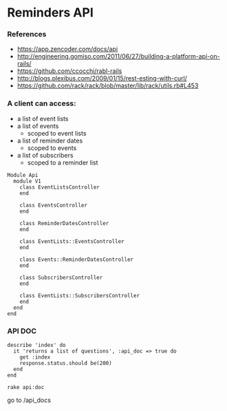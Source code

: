 # Reminders API

### References
* https://app.zencoder.com/docs/api
* http://engineering.gomiso.com/2011/06/27/building-a-platform-api-on-rails/
* https://github.com/ccocchi/rabl-rails
* http://blogs.plexibus.com/2009/01/15/rest-esting-with-curl/
* https://github.com/rack/rack/blob/master/lib/rack/utils.rb#L453

### A client can access:
* a list of event lists
* a list of events
  * scoped to event lists
* a list of reminder dates
  * scoped to events
* a list of subscribers
    * scoped to a reminder list

```
Module Api
  module V1
    class EventListsController
    end

    class EventsController
    end

    class ReminderDatesController
    end

    class EventLists::EventsController
    end

    class Events::ReminderDatesController
    end

    class SubscribersController
    end

    class EventLists::SubscribersController
    end
  end
end
```

### API DOC
```
describe 'index' do
  it 'returns a list of questions', :api_doc => true do
    get :index
    response.status.should be(200)
  end
end

rake api:doc
```

go to /api_docs
